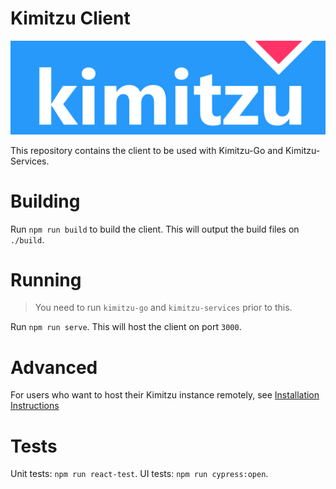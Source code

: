 # Kimitzu Client

![banner](./public/images/Logo/full-blue.png)

This repository contains the client to be used with Kimitzu-Go and Kimitzu-Services.

# Building

Run `npm run build` to build the client. This will output the build files on `./build`.

# Running

> You need to run `kimitzu-go` and `kimitzu-services` prior to this.

Run `npm run serve`. 
This will host the client on port `3000`.

# Advanced

For users who want to host their Kimitzu instance remotely, see  [Installation Instructions](INSTALL.md)

# Tests

Unit tests: `npm run react-test`.
UI tests: `npm run cypress:open`.